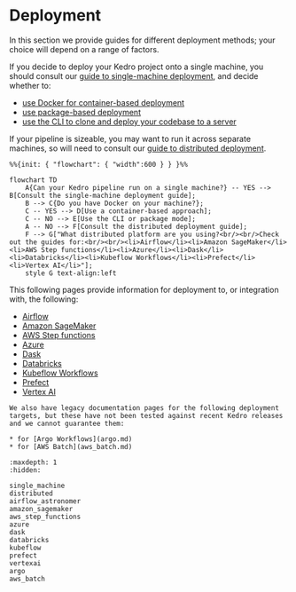# Deployment

In this section we provide guides for different deployment methods; your choice  will depend on a range of factors.

If you decide to deploy your Kedro project onto a single machine, you should consult our [guide to single-machine deployment](single_machine.md), and decide whether to:

* [use Docker for container-based deployment](./single_machine.md#container-based)
* [use package-based deployment](./single_machine.md#package-based)
* [use the CLI to clone and deploy your codebase to a server](./single_machine.md#cli-based)

If your pipeline is sizeable, you may want to run it across separate machines, so will need to consult our [guide to distributed deployment](distributed.md).

```{mermaid}
%%{init: { "flowchart": { "width":600 } } }%%

flowchart TD
    A{Can your Kedro pipeline run on a single machine?} -- YES --> B[Consult the single-machine deployment guide];
    B --> C{Do you have Docker on your machine?};
    C -- YES --> D[Use a container-based approach];
    C -- NO --> E[Use the CLI or package mode];
    A -- NO --> F[Consult the distributed deployment guide];
    F --> G["What distributed platform are you using?<br/><br/>Check out the guides for:<br/><br/><li>Airflow</li><li>Amazon SageMaker</li><li>AWS Step functions</li><li>Azure</li><li>Dask</li><li>Databricks</li><li>Kubeflow Workflows</li><li>Prefect</li><li>Vertex AI</li>"];
    style G text-align:left
```

This following pages provide information for deployment to, or integration with, the following:

* [Airflow](airflow_astronomer.md)
* [Amazon SageMaker](amazon_sagemaker.md)
* [AWS Step functions](aws_step_functions.md)
* [Azure](azure.md)
* [Dask](dask.md)
* [Databricks](../integrations/databricks_workspace.md)
* [Kubeflow Workflows](kubeflow.md)
* [Prefect](prefect.md)
* [Vertex AI](vertexai.md)

``` {warning}
We also have legacy documentation pages for the following deployment targets, but these have not been tested against recent Kedro releases and we cannot guarantee them:

* for [Argo Workflows](argo.md)
* for [AWS Batch](aws_batch.md)
```



```{toctree}
:maxdepth: 1
:hidden:

single_machine
distributed
airflow_astronomer
amazon_sagemaker
aws_step_functions
azure
dask
databricks
kubeflow
prefect
vertexai
argo
aws_batch
```
